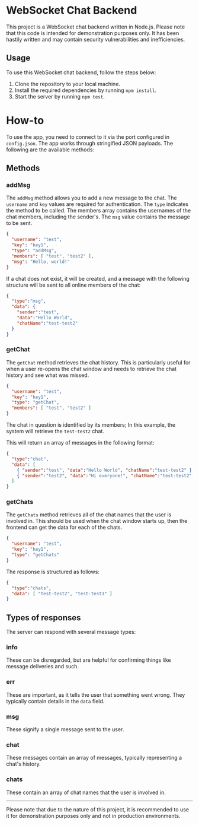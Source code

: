 # WebSocket Chat Backend

This project is a WebSocket chat backend written in Node.js. Please note that this code is intended for demonstration purposes only. It has been hastily written and may contain security vulnerabilities and inefficiencies.

## Usage

To use this WebSocket chat backend, follow the steps below:

1. Clone the repository to your local machine.
2. Install the required dependencies by running `npm install`.
3. Start the server by running `npm test`.

# How-to

To use the app, you need to connect to it via the port configured in `config.json`. The app works through stringified JSON payloads. The following are the available methods:

## Methods

### addMsg

The `addMsg` method allows you to add a new message to the chat. The `username` and `key` values are required for authentication. The `type` indicates the method to be called. The members array contains the usernames of the chat members, including the sender's. The `msg` value contains the message to be sent.

```JSON
{
  "username": "test",
  "key": "key1",
  "type": "addMsg",
  "members": [ "test", "test2" ],
  "msg": "Hello, world!"
}
```

If a chat does not exist, it will be created, and a message with the following structure will be sent to all online members of the chat:
  
```JSON
{
  "type":"msg",
  "data": {
    "sender":"test",
    "data":"Hello World",
    "chatName":"test-test2"
  }
}
```

### getChat

The `getChat` method retrieves the chat history. This is particularly useful for when a user re-opens the chat window and needs to retrieve the chat history and see what was missed.

```JSON
{
  "username": "test",
  "key": "key1",
  "type": "getChat",
  "members": [ "test", "test2" ]
}
```

The chat in question is identified by its members; In this example, the system will retrieve the `test-test2` chat.

This will return an array of messages in the following format:

```JSON
{
  "type":"chat",
  "data": [
    { "sender":"test", "data":"Hello World", "chatName":"test-test2" },
    { "sender":"test2", "data":"Hi everyone!", "chatName":"test-test2" }
  ]
}
```

### getChats

The `getChats` method retrieves all of the chat names that the user is involved in. This should be used when the chat window starts up, then the frontend can get the data for each of the chats.

```json
{
  "username": "test",
  "key": "key1",
  "type": "getChats"
}
```

The response is structured as follows:

```json
{
  "type":"chats",
  "data": [ "test-test2", "test-test3" ]
}
```


## Types of responses

The server can respond with several message types:

### info

These can be disregarded, but are helpful for confirming things like message deliveries and such.

### err

These are important, as it tells the user that something went wrong. They typically contain details in the `data` field.

### msg

These signify a single message sent to the user.

### chat

These messages contain an array of messages, typically representing a chat's history.

### chats

These contain an array of chat names that the user is involved in.



---

Please note that due to the nature of this project, it is recommended to use it for demonstration purposes only and not in production environments.



